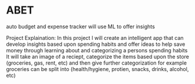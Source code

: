 # ABET
auto budget and expense tracker will use ML to offer insights

Project Explaination: 
    In this project I will create an intelligent app that can develop insights based upon spending habits and offer
    ideas to help save money through learning about and categorizing a persons spending habits
    It will take an image of a reciept, categorize the items based upon the store (groceries, gas, rent, etc) and then give further categorization 
    for example groceries can be split into (health/hygiene, protien, snacks, drinks, alcohol, etc) 
